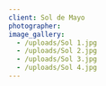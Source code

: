 ```yaml
---
client: Sol de Mayo
photographer: 
image_gallery:
  - /uploads/Sol 1.jpg
  - /uploads/Sol 2.jpg
  - /uploads/Sol 3.jpg
  - /uploads/Sol 4.jpg
---
```


